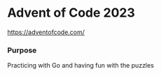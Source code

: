 # Advent of Code 2023

https://adventofcode.com/

### Purpose

Practicing with Go and having fun with the puzzles
